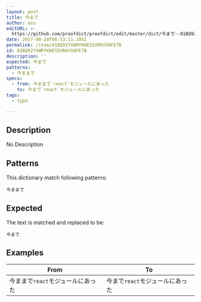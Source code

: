 ```yaml
---
layout: post
title: 今まで
author: azu
editURL: >-
  https://github.com/proofdict/proofdict/edit/master/dict/今まで--01BQ92YXWRYKNES5VR6YG9FE7B.yml
date: 2017-08-20T08:53:11.195Z
permalink: /item/01BQ92YXWRYKNES5VR6YG9FE7B
id: 01BQ92YXWRYKNES5VR6YG9FE7B
description: ''
expected: 今まで
patterns:
  - 今ままで
specs:
  - from: 今ままで`react`モジュールにあった
    to: 今まで`react`モジュールにあった
tags:
  - typo

---
```


## Description

No Description 

## Patterns

This dictionary match following patterns:

    今ままで

## Expected

The text is matched and replaced to be:

    今まで

## Examples

| From                 | To                  |
| -------------------- | ------------------- |
| 今ままで`react`モジュールにあった | 今まで`react`モジュールにあった |
